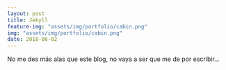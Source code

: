 ```yaml
---
layout: post
title: Jekyll
feature-img: "assets/img/portfolio/cabin.png"
img: "assets/img/portfolio/cabin.png"
date: 2018-06-02
---
```


No me des más alas que este blog, no vaya a ser que me de por escribir...
